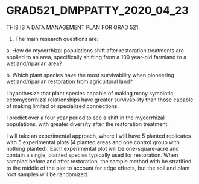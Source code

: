 # GRAD521_DMPPATTY_2020_04_23
THIS IS A DATA MANAGEMENT PLAN FOR GRAD 521.
1. The main research questions are: 

a. How do mycorrhizal populations shift after restoration treatments are applied to an area, specifically shifting from a 100 year-old farmland to a wetland/riparian area?

b. Which plant species have the most survivability when pioneering wetland/riparian restoration from agricultural land?

I hypothesize that plant species capable of making many symbiotic, ectomycorrhizal relationships have greater survivability than those capable of making limited or specialized connections. 

I predict over a four year period to see a shift in the mycorrhizal populations, with greater diversity after the restoration treatment. 

I will take an experimental approach, where I will have 5 planted replicates with 5 experimental plots (4 planted areas and one control group with nothing planted). Each experimental plot will be one-square-acre and contain a single, planted species typically used for restoration. When sampled before and after restoration, the sample method with be stratified to the middle of the plot to account for edge effects, but the soil and plant root samples will be randomized. 
